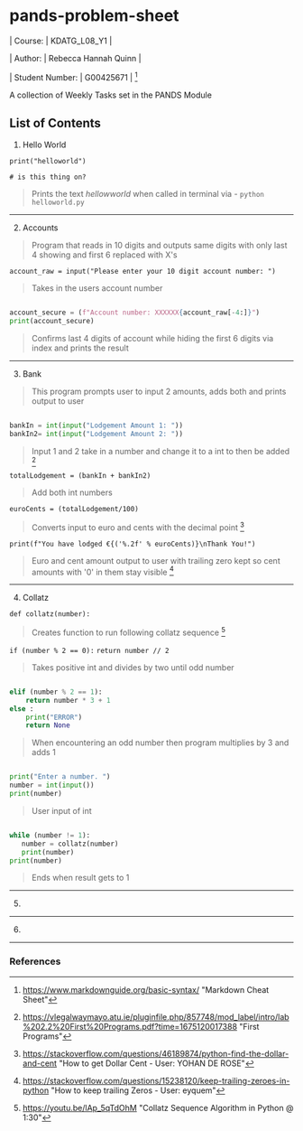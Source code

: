 # pands-problem-sheet

| Course: | KDATG_L08_Y1 |

| Author: | Rebecca Hannah Quinn |

| Student Number: | G00425671 |
[^1]

A collection of Weekly Tasks set in the PANDS Module

## List of Contents

1. Hello World

`print("helloworld")`

`# is this thing on?`

>Prints the text *hellowworld* when called in terminal via - `python helloworld.py`

---

2. Accounts

>Program that reads in 10 digits and outputs same digits with only last 4 showing and first 6 replaced with X's


`account_raw = input("Please enter your 10 digit account number: ")`
>Takes in the users account number

```python

account_secure = (f"Account number: XXXXXX{account_raw[-4:]}")
print(account_secure)

```
>Confirms last 4 digits of account while hiding the first 6 digits via index and prints the result
---

3. Bank

>This program prompts user to input 2 amounts, adds both and prints output to user

```python

bankIn = int(input("Lodgement Amount 1: "))
bankIn2= int(input("Lodgement Amount 2: "))

```

>Input 1 and 2 take in a number and change it to a int to then be added [^2]

`totalLodgement = (bankIn + bankIn2)`
>Add both int numbers

`euroCents = (totalLodgement/100)`
>Converts input to euro and cents with the decimal point [^3]

`print(f"You have lodged €{('%.2f' % euroCents)}\nThank You!")`
>Euro and cent amount output to user with trailing zero kept so cent amounts with '0' in them stay visible [^4]
---

4. Collatz


`def collatz(number):`
>Creates function to run following collatz sequence [^5] 

`if (number % 2 == 0):`
    `return number // 2`
>Takes positive int and divides by two until odd number 


```python

elif (number % 2 == 1):
    return number * 3 + 1
else :
    print("ERROR")
    return None

```

>When encountering an odd number then program multiplies by 3 and adds 1 

```python

print("Enter a number. ")
number = int(input())
print(number)

```

>User input of int 

```python

while (number != 1):
   number = collatz(number)
   print(number)
print(number)

```

>Ends when result gets to 1

---

5.

---

6.

---

### References

[^1]: https://www.markdownguide.org/basic-syntax/ "Markdown Cheat Sheet"

[^2]: https://vlegalwaymayo.atu.ie/pluginfile.php/857748/mod_label/intro/lab%202.2%20First%20Programs.pdf?time=1675120017388 "First Programs"

[^3]: https://stackoverflow.com/questions/46189874/python-find-the-dollar-and-cent "How to get Dollar Cent - User: YOHAN DE ROSE"

[^4]: https://stackoverflow.com/questions/15238120/keep-trailing-zeroes-in-python "How to keep trailing Zeros - User: eyquem"

[^5]: https://youtu.be/lAp_5qTdOhM "Collatz Sequence Algorithm in Python @ 1:30"